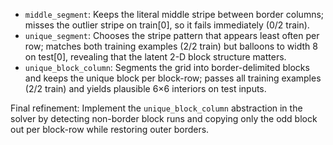 - `middle_segment`: Keeps the literal middle stripe between border columns; misses the outlier stripe on train[0], so it fails immediately (0/2 train).
- `unique_segment`: Chooses the stripe pattern that appears least often per row; matches both training examples (2/2 train) but balloons to width 8 on test[0], revealing that the latent 2-D block structure matters.
- `unique_block_column`: Segments the grid into border-delimited blocks and keeps the unique block per block-row; passes all training examples (2/2 train) and yields plausible 6×6 interiors on test inputs.

Final refinement: Implement the `unique_block_column` abstraction in the solver by detecting non-border block runs and copying only the odd block out per block-row while restoring outer borders.
